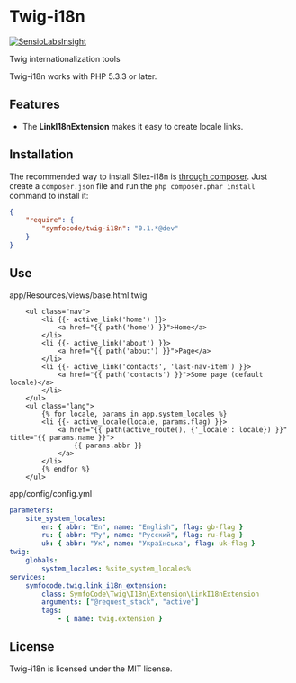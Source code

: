 Twig-i18n
=========

[![SensioLabsInsight](https://insight.sensiolabs.com/projects/a23033e7-9aa9-433e-8601-13511362fc8c/mini.png)](https://insight.sensiolabs.com/projects/a23033e7-9aa9-433e-8601-13511362fc8c)

Twig internationalization tools

Twig-i18n works with PHP 5.3.3 or later.

## Features

* The **LinkI18nExtension** makes it easy to create locale links.

## Installation

The recommended way to install Silex-i18n is [through
composer](http://getcomposer.org). Just create a `composer.json` file and
run the `php composer.phar install` command to install it:
```json
{
    "require": {
        "symfocode/twig-i18n": "0.1.*@dev"
    }
}
```

## Use

app/Resources/views/base.html.twig
```twig
    <ul class="nav">
        <li {{- active_link('home') }}>
            <a href="{{ path('home') }}">Home</a>
        </li>
        <li {{- active_link('about') }}>
            <a href="{{ path('about') }}">Page</a>
        </li>
        <li {{- active_link('contacts', 'last-nav-item') }}>
            <a href="{{ path('contacts') }}">Some page (default locale)</a>
        </li>
    </ul>
    <ul class="lang">
        {% for locale, params in app.system_locales %}
        <li {{- active_locale(locale, params.flag) }}>
            <a href="{{ path(active_route(), {'_locale': locale}) }}" title="{{ params.name }}">
                {{ params.abbr }}
            </a>
        </li>
        {% endfor %}
    </ul>
```

app/config/config.yml
```yml
parameters:
    site_system_locales: 
        en: { abbr: "En", name: "English", flag: gb-flag }
        ru: { abbr: "Ру", name: "Русский", flag: ru-flag }
        uk: { abbr: "Ук", name: "Українська", flag: uk-flag }
twig:
    globals:
        system_locales: %site_system_locales%
services:
    symfocode.twig.link_i18n_extension:
        class: SymfoCode\Twig\I18n\Extension\LinkI18nExtension
        arguments: ["@request_stack", "active"]
        tags:
            - { name: twig.extension }
```

## License

Twig-i18n is licensed under the MIT license.
